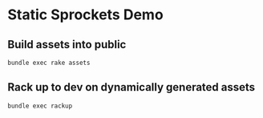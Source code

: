 Static Sprockets Demo
=====================

## Build assets into public
    
    bundle exec rake assets

## Rack up to dev on dynamically generated assets
    
    bundle exec rackup
